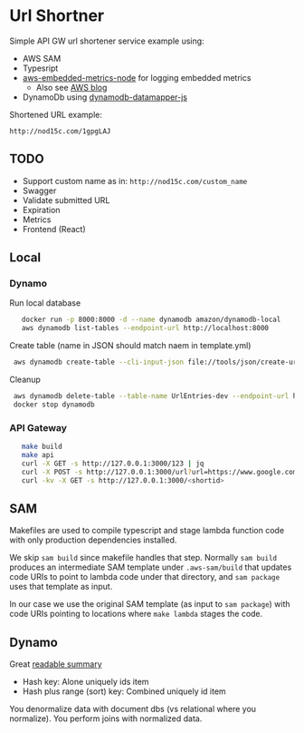 # Url Shortner

Simple API GW url shortener service example using:

- AWS SAM
- Typesript
- [aws-embedded-metrics-node](https://github.com/awslabs/aws-embedded-metrics-node) for logging embedded metrics
  - Also see [AWS blog](https://aws.amazon.com/blogs/developer/introducing-the-amazon-dynamodb-datamapper-for-javascript-developer-preview/)
- DynamoDb using [dynamodb-datamapper-js](https://github.com/awslabs/dynamodb-data-mapper-js)

Shortened URL example:

`http://nod15c.com/1gpgLAJ`

## TODO

- Support custom name as in: `http://nod15c.com/custom_name`
- Swagger
- Validate submitted URL
- Expiration
- Metrics
- Frontend (React)

## Local

### Dynamo

Run local database

```bash
   docker run -p 8000:8000 -d --name dynamodb amazon/dynamodb-local
   aws dynamodb list-tables --endpoint-url http://localhost:8000
```

Create table (name in JSON should match naem in template.yml)

```bash
 aws dynamodb create-table --cli-input-json file://tools/json/create-urls-table.json --endpoint-url http://localhost:8000
```

Cleanup

```bash
 aws dynamodb delete-table --table-name UrlEntries-dev --endpoint-url http://localhost:8000
 docker stop dynamodb
```

### API Gateway

```bash
   make build
   make api
   curl -X GET -s http://127.0.0.1:3000/123 | jq
   curl -X POST -s http://127.0.0.1:3000/url?url=https://www.google.com
   curl -kv -X GET -s http://127.0.0.1:3000/<shortid>
```

## SAM

Makefiles are used to compile typescript and stage lambda function code with only production dependencies installed.

We skip `sam build` since makefile handles that step. Normally `sam build` produces an intermediate SAM template under `.aws-sam/build` that updates code URIs to point to lambda code under that directory, and `sam package` uses that template as input.

In our case we use the original SAM template (as input to `sam package`) with code URIs pointing to locations where `make lambda` stages the code.

## Dynamo

Great [readable summary](https://gist.github.com/jlafon/d8f91086e3d00c4bff3b)

- Hash key: Alone uniquely ids item
- Hash plus range (sort) key: Combined uniquely id item

You denormalize data with document dbs (vs relational where you normalize).
You perform joins with normalized data.
